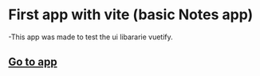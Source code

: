 # First app with vite (basic Notes app)

-This app was made to test the ui libararie vuetify.

## [Go to app](https://vue-luis-notes.netlify.app/)
